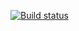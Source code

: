 [![Build status](https://ci.appveyor.com/api/projects/status/xatg3kaab3rixgao?svg=true)](https://ci.appveyor.com/project/JulietteT/mobile-a3up5)
